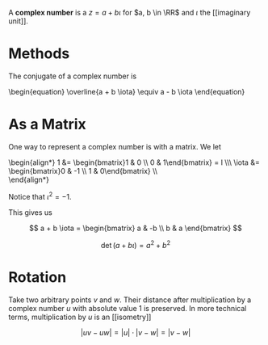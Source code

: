 A **complex number** is a $z = a + b \iota$ for $a, b \in \RR$ and $\iota$ the [[imaginary unit]].

# Methods

The conjugate of a complex number is

\begin{equation}
\overline{a + b \iota} \equiv a - b \iota
\end{equation}

# As a Matrix

One way to represent a complex number is with a matrix. We let

\begin{align\*}
1 &= \begin{bmatrix}1 & 0 \\\\ 0 & 1\end{bmatrix} = I \\\\\ 
\iota &= \begin{bmatrix}0 & -1 \\\\ 1 & 0\end{bmatrix} \\\\\
\end{align\*}

Notice that $\iota^2 = -1$.

This gives us

$$
a + b \iota = \begin{bmatrix} a & -b \\ b & a \end{bmatrix}
$$

$$
\det(a + b \iota) = a^2 + b^2
$$

# Rotation

Take two arbitrary points $v$ and $w$. Their distance after multiplication by a complex number $u$ with absolute value 1 is preserved. In more technical terms, multiplication by $u$ is an [[isometry]]

$$
|uv - uw| = |u| \cdot |v-w| = |v-w|
$$